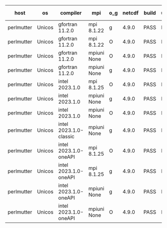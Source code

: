 

| host     | os       | compiler                              | mpi                      | o_g        | netcdf        | build       | u_pass          | u_fail          | s_pass            | s_fail            | e_pass             | e_fail             | nuopc_pass       | nuopc_fail       | artifacts link          |
|----------|----------|---------------------------------------|--------------------------|------------|---------------|-------------|-----------------|-----------------|-------------------|-------------------|--------------------|--------------------|------------------|------------------|-------------------------|
| perlmutter | Unicos | gfortran 11.2.0 | mpi 8.1.22  | g | 4.9.0  | PASS | None | None | None | None | None | None | None | None | <a href="https://github.com/esmf-org/esmf-test-artifacts/tree/0a504fd14ab2099a376d268ceaecb16355eb7ca3/fix_darshan-trace/gfortran/11.2.0/g/mpi/8.1.22" target="_blank">0a504fd</a> | 
| perlmutter | Unicos | gfortran 11.2.0 | mpi 8.1.22  | O | 4.9.0  | PASS | None | None | None | None | None | None | None | None | <a href="https://github.com/esmf-org/esmf-test-artifacts/tree/3812c4cb24ea96426ef858f42313f247255f539c/fix_darshan-trace/gfortran/11.2.0/O/mpi/8.1.22" target="_blank">3812c4c</a> | 
| perlmutter | Unicos | gfortran 11.2.0 | mpiuni None  | O | 4.9.0  | PASS | None | None | None | None | None | None | None | None | <a href="https://github.com/esmf-org/esmf-test-artifacts/tree/06613460d1395d1e12f8fe38597180e2617b2245/fix_darshan-trace/gfortran/11.2.0/O/mpiuni/None" target="_blank">0661346</a> | 
| perlmutter | Unicos | gfortran 11.2.0 | mpiuni None  | g | 4.9.0  | PASS | None | None | None | None | None | None | None | None | <a href="https://github.com/esmf-org/esmf-test-artifacts/tree/6bf69f626715e66c1b626ebbaf6cf759158a3fe8/fix_darshan-trace/gfortran/11.2.0/g/mpiuni/None" target="_blank">6bf69f6</a> | 
| perlmutter | Unicos | intel 2023.1.0 | mpi 8.1.25  | O | 4.9.0  | PASS | None | None | None | None | None | None | None | None | <a href="https://github.com/esmf-org/esmf-test-artifacts/tree/61a790136facbd96bbf7e95aba58ab333902cac5/fix_darshan-trace/intel/2023.1.0/O/mpi/8.1.25" target="_blank">61a7901</a> | 
| perlmutter | Unicos | intel 2023.1.0 | mpiuni None  | g | 4.9.0  | PASS | None | None | None | None | None | None | None | None | <a href="https://github.com/esmf-org/esmf-test-artifacts/tree/b2f1d02e21e64ed048ba4a67ef92a7a7a067033b/fix_darshan-trace/intel/2023.1.0/g/mpiuni/None" target="_blank">b2f1d02</a> | 
| perlmutter | Unicos | intel 2023.1.0 | mpiuni None  | O | 4.9.0  | PASS | None | None | None | None | None | None | None | None | <a href="https://github.com/esmf-org/esmf-test-artifacts/tree/4134c6ead19a49350d482c4a7f4c7817f1d68e7f/fix_darshan-trace/intel/2023.1.0/O/mpiuni/None" target="_blank">4134c6e</a> | 
| perlmutter | Unicos | intel 2023.1.0-classic | mpiuni None  | g | 4.9.0  | PASS | None | None | None | None | None | None | None | None | <a href="https://github.com/esmf-org/esmf-test-artifacts/tree/d53b5640df059ec6ae2cd2e256b7fbeb6e2709b9/fix_darshan-trace/intel/2023.1.0-classic/g/mpiuni/None" target="_blank">d53b564</a> | 
| perlmutter | Unicos | intel 2023.1.0-oneAPI | mpi 8.1.25  | O | 4.9.0  | PASS | None | None | None | None | None | None | None | None | <a href="https://github.com/esmf-org/esmf-test-artifacts/tree/7dd33c6ea55f4305d9dc43e683ba0e872bcca7b2/fix_darshan-trace/intel/2023.1.0-oneAPI/O/mpi/8.1.25" target="_blank">7dd33c6</a> | 
| perlmutter | Unicos | intel 2023.1.0-oneAPI | mpi 8.1.25  | g | 4.9.0  | PASS | None | None | None | None | None | None | None | None | <a href="https://github.com/esmf-org/esmf-test-artifacts/tree/249a47bcf4199833202a3ffc96fcff585f90cb17/fix_darshan-trace/intel/2023.1.0-oneAPI/g/mpi/8.1.25" target="_blank">249a47b</a> | 
| perlmutter | Unicos | intel 2023.1.0-oneAPI | mpiuni None  | g | 4.9.0  | PASS | None | None | None | None | None | None | None | None | <a href="https://github.com/esmf-org/esmf-test-artifacts/tree/88ca9a60f24dd28ce856955fa43c1473c204158f/fix_darshan-trace/intel/2023.1.0-oneAPI/g/mpiuni/None" target="_blank">88ca9a6</a> | 
| perlmutter | Unicos | intel 2023.1.0-oneAPI | mpiuni None  | O | 4.9.0  | PASS | None | None | None | None | None | None | None | None | <a href="https://github.com/esmf-org/esmf-test-artifacts/tree/3525bb44af52c9dc7689ea5eb49b53d368360c0d/fix_darshan-trace/intel/2023.1.0-oneAPI/O/mpiuni/None" target="_blank">3525bb4</a> | 
